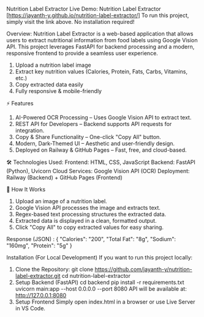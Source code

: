 Nutrition Label Extractor
Live Demo: Nutrition Label Extractor [https://jayanth-y.github.io/nutrition-label-extractor/]
To run this project, simply visit the link above. No installation required!

Overview:
Nutrition Label Extractor is a web-based application that allows users to extract nutritional information from food labels using Google Vision API. 
This project leverages FastAPI for backend processing and a modern, responsive frontend to provide a seamless user experience.

1. Upload a nutrition label image
2. Extract key nutrition values (Calories, Protein, Fats, Carbs, Vitamins, etc.)
3. Copy extracted data easily
4. Fully responsive & mobile-friendly

⚡ Features
1. AI-Powered OCR Processing – Uses Google Vision API to extract text.
2. REST API for Developers – Backend supports API requests for integration.
3. Copy & Share Functionality – One-click "Copy All" button.
4. Modern, Dark-Themed UI – Aesthetic and user-friendly design.
5. Deployed on Railway & GitHub Pages – Fast, free, and cloud-based.

🛠️ Technologies Used:
Frontend: HTML, CSS, JavaScript
Backend: FastAPI (Python), Uvicorn
Cloud Services: Google Vision API (OCR)
Deployment: Railway (Backend) + GitHub Pages (Frontend)

🚀 How It Works
1. Upload an image of a nutrition label.
2. Google Vision API processes the image and extracts text.
3. Regex-based text processing structures the extracted data.
4. Extracted data is displayed in a clean, formatted output.
5. Click "Copy All" to copy extracted values for easy sharing.

Response (JSON) : 
{
    "Calories": "200",
    "Total Fat": "8g",
    "Sodium": "160mg",
    "Protein": "5g"
}

Installation (For Local Development)
If you want to run this project locally:
1. Clone the Repository:
   git clone https://github.com/jayanth-y/nutrition-label-extractor.git
   cd nutrition-label-extractor
2. Setup Backend (FastAPI)
   cd backend
   pip install -r requirements.txt
   uvicorn main:app --host 0.0.0.0 --port 8080
   API will be available at: http://127.0.0.1:8080
3. Setup Frontend
   Simply open index.html in a browser or use Live Server in VS Code.

